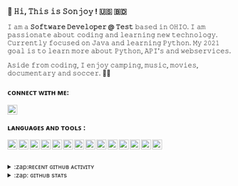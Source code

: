 ### 👋 𝙷𝚒, 𝚃𝚑𝚒𝚜 𝚒𝚜 𝚂𝚘𝚗𝚓𝚘𝚢 ! 🇺🇸 🇧🇩

𝙸 𝚊𝚖 𝚊 **𝚂𝚘𝚏𝚝𝚠𝚊𝚛𝚎 𝙳𝚎𝚟𝚎𝚕𝚘𝚙𝚎𝚛 @ 𝚃𝚎𝚜𝚝** 𝚋𝚊𝚜𝚎𝚍 𝚒𝚗 𝙾𝙷𝙸𝙾. 𝙸 𝚊𝚖 𝚙𝚊𝚜𝚜𝚒𝚘𝚗𝚊𝚝𝚎 𝚊𝚋𝚘𝚞𝚝 𝚌𝚘𝚍𝚒𝚗𝚐 𝚊𝚗𝚍 𝚕𝚎𝚊𝚛𝚗𝚒𝚗𝚐 𝚗𝚎𝚠 𝚝𝚎𝚌𝚑𝚗𝚘𝚕𝚘𝚐𝚢. 𝙲𝚞𝚛𝚛𝚎𝚗𝚝𝚕𝚢 𝚏𝚘𝚌𝚞𝚜𝚎𝚍 𝚘𝚗 𝙹𝚊𝚟𝚊 𝚊𝚗𝚍 𝚕𝚎𝚊𝚛𝚗𝚒𝚗𝚐 𝙿𝚢𝚝𝚑𝚘𝚗. 𝙼𝚢 𝟸𝟶𝟸𝟷 𝚐𝚘𝚊𝚕 𝚒𝚜 𝚝𝚘 𝚕𝚎𝚊𝚛𝚗 𝚖𝚘𝚛𝚎 𝚊𝚋𝚘𝚞𝚝 𝙿𝚢𝚝𝚑𝚘𝚗, 𝙰𝙿𝙸'𝚜 𝚊𝚗𝚍 𝚠𝚎𝚋𝚜𝚎𝚛𝚟𝚒𝚌𝚎𝚜.

𝙰𝚜𝚒𝚍𝚎 𝚏𝚛𝚘𝚖 𝚌𝚘𝚍𝚒𝚗𝚐, 𝙸 𝚎𝚗𝚓𝚘𝚢 𝚌𝚊𝚖𝚙𝚒𝚗𝚐, 𝚖𝚞𝚜𝚒𝚌, 𝚖𝚘𝚟𝚒𝚎𝚜, 𝚍𝚘𝚌𝚞𝚖𝚎𝚗𝚝𝚊𝚛𝚢 𝚊𝚗𝚍 𝚜𝚘𝚌𝚌𝚎𝚛. 🔴🔵 

### ᴄᴏɴɴᴇᴄᴛ ᴡɪᴛʜ ᴍᴇ:
[<img align="left" alt="Sonjoy Ghosh | LinkedIn" width="22px" src="https://cdn.jsdelivr.net/npm/simple-icons@v3/icons/linkedin.svg" />][linkedin]

<br />

### ʟᴀɴɢᴜᴀɢᴇꜱ ᴀɴᴅ ᴛᴏᴏʟꜱ :
<img align="left" title="Java" width="22px" src="https://cdn.jsdelivr.net/npm/simple-icons@3.13.0/icons/java.svg" />
<img align="left" title="Python" width="22px" src="https://cdn.jsdelivr.net/npm/simple-icons@3.13.0/icons/python.svg" />
<img align="left" title="MySQL" width="22px" src="https://cdn.jsdelivr.net/npm/simple-icons@3.13.0/icons/mysql.svg" />
<img align="left" title="Git" width="22px" src="https://cdn.jsdelivr.net/npm/simple-icons@3.13.0/icons/git.svg" />
<img align="left" title="Selenium" width="22px" src="https://cdn.jsdelivr.net/npm/simple-icons@4.17.0/icons/selenium.svg" />
<img align="left" title="Intellij Idea" width="22px" src="https://cdn.jsdelivr.net/npm/simple-icons@4.17.0/icons/intellijidea.svg" />
<img align="left" title="Android Studio" width="22px" src="https://cdn.jsdelivr.net/npm/simple-icons@3.13.0/icons/androidstudio.svg" />
<img align="left" title="Pycharm" width="22px" src="https://cdn.jsdelivr.net/npm/simple-icons@3.13.0/icons/pycharm.svg" />
<img align="left" title="Visual Studio Code" width="22px" src="https://cdn.jsdelivr.net/npm/simple-icons@3.13.0/icons/visualstudiocode.svg" />
<img align="left" title="Postman" width="22px" src="https://cdn.jsdelivr.net/npm/simple-icons@3.13.0/icons/postman.svg" />
<img align="left" title="Github" width="22px" src="https://cdn.jsdelivr.net/npm/simple-icons@3.13.0/icons/github.svg" />
<img align="left" title="Dynatrace" width="22px" src="https://cdn.jsdelivr.net/npm/simple-icons@3.13.0/icons/dynatrace.svg" />
<img align="left" title="JIRA" width="22px" src="https://cdn.jsdelivr.net/npm/simple-icons@3.13.0/icons/jira.svg" />
<img align="left" title="Azure" width="22px" src="https://cdn.jsdelivr.net/npm/simple-icons@3.13.0/icons/microsoftazure.svg" />

<br />
<br />
<br />

<details>
  <summary>:zap:ʀᴇᴄᴇɴᴛ ɢɪᴛʜᴜʙ ᴀᴄᴛɪᴠɪᴛʏ</summary>  
  
  <!--START_SECTION:activity-->
1. 🎉 Merged PR [#4](https://github.com/proactivebrain/proactivebrain/pull/4) in [proactivebrain/proactivebrain](https://github.com/proactivebrain/proactivebrain)
2. 💪 Opened PR [#4](https://github.com/proactivebrain/proactivebrain/pull/4) in [proactivebrain/proactivebrain](https://github.com/proactivebrain/proactivebrain)
3. 🎉 Merged PR [#3](https://github.com/proactivebrain/proactivebrain/pull/3) in [proactivebrain/proactivebrain](https://github.com/proactivebrain/proactivebrain)
4. 💪 Opened PR [#3](https://github.com/proactivebrain/proactivebrain/pull/3) in [proactivebrain/proactivebrain](https://github.com/proactivebrain/proactivebrain)
  <!--END_SECTION:activity-->
  
</details>

<details>
  <summary>:zap: ɢɪᴛʜᴜʙ sᴛᴀᴛs</summary>
  <img align="left" alt="Sonjoy's GitHub Stats" src="https://github-readme-stats.vercel.app/api?username=proactivebrain&show_icons=true&hide_border=true&theme=highcontrast"/>
  
</details>

[linkedin]: https://www.linkedin.com/in/sonjoy-ghosh-59273137/
[cooltext]: https://lingojam.com/FancyTextGenerator/
[emoji]: https://emojipedia.org/
[icon]: https://gist.github.com/rxaviers/7360908

[ɪɴꜱᴘɪʀᴇᴅ ʙʏ]: 🙏 
[codeSTACKr]: https://github.com/codeSTACKr/codeSTACKr
[jamesgeorge007]: https://github.com/jamesgeorge007
[anuraghazra]: https://github.com/anuraghazra





